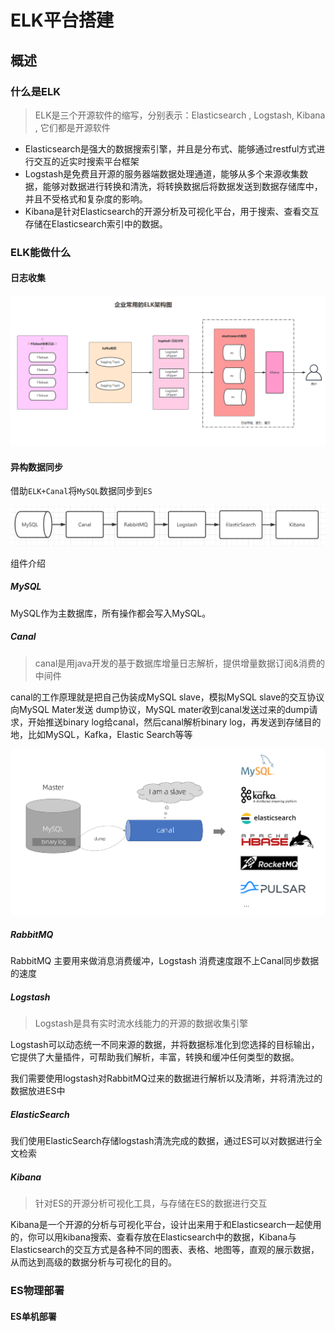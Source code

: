 # ELK平台搭建

## 概述

### 什么是ELK

> ELK是三个开源软件的缩写，分别表示：Elasticsearch , Logstash, Kibana , 它们都是开源软件

- Elasticsearch是强大的数据搜索引擎，并且是分布式、能够通过restful方式进行交互的近实时搜索平台框架
- Logstash是免费且开源的服务器端数据处理通道，能够从多个来源收集数据，能够对数据进行转换和清洗，将转换数据后将数据发送到数据存储库中，并且不受格式和复杂度的影响。
- Kibana是针对Elasticsearch的开源分析及可视化平台，用于搜索、查看交互存储在Elasticsearch索引中的数据。

### ELK能做什么

#### 日志收集

![image-20231207212518657](./ELK%E5%B9%B3%E5%8F%B0%E6%90%AD%E5%BB%BA.assets/image-20231207212518657.png)

#### 异构数据同步

借助`ELK+Canal`将`MySQL`数据同步到`ES`

![image-20231207212659515](./ELK%E5%B9%B3%E5%8F%B0%E6%90%AD%E5%BB%BA.assets/image-20231207212659515.png)

组件介绍

##### MySQL

MySQL作为主数据库，所有操作都会写入MySQL。

##### **Canal**

> canal是用java开发的基于数据库增量日志解析，提供增量数据订阅&消费的中间件

canal的工作原理就是把自己伪装成MySQL slave，模拟MySQL slave的交互协议向MySQL Mater发送 dump协议，MySQL mater收到canal发送过来的dump请求，开始推送binary log给canal，然后canal解析binary log，再发送到存储目的地，比如MySQL，Kafka，Elastic Search等等

![image-20231207213532893](./ELK%E5%B9%B3%E5%8F%B0%E6%90%AD%E5%BB%BA.assets/image-20231207213532893.png)

##### RabbitMQ

RabbitMQ 主要用来做消息消费缓冲，Logstash 消费速度跟不上Canal同步数据的速度

##### Logstash

> Logstash是具有实时流水线能力的开源的数据收集引擎

Logstash可以动态统一不同来源的数据，并将数据标准化到您选择的目标输出，它提供了大量插件，可帮助我们解析，丰富，转换和缓冲任何类型的数据。

我们需要使用logstash对RabbitMQ过来的数据进行解析以及清晰，并将清洗过的数据放进ES中

##### ElasticSearch

我们使用ElasticSearch存储logstash清洗完成的数据，通过ES可以对数据进行全文检索

##### Kibana

> 针对ES的开源分析可视化工具，与存储在ES的数据进行交互

Kibana是一个开源的分析与可视化平台，设计出来用于和Elasticsearch一起使用的，你可以用kibana搜索、查看存放在Elasticsearch中的数据，Kibana与Elasticsearch的交互方式是各种不同的图表、表格、地图等，直观的展示数据，从而达到高级的数据分析与可视化的目的。

### ES物理部署

#### ES单机部署